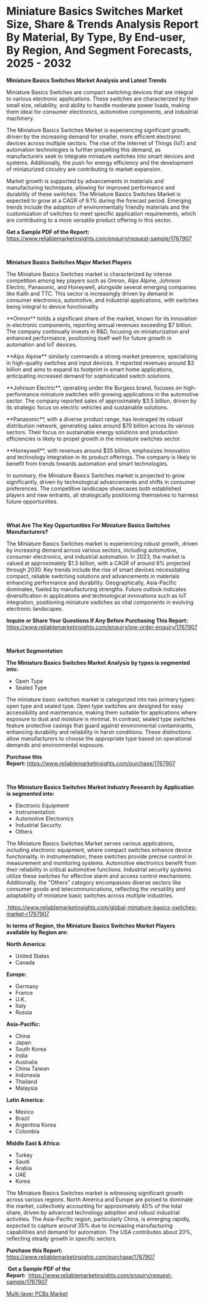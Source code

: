 <p><h1>Miniature Basics Switches Market Size, Share & Trends Analysis Report By Material, By Type, By End-user, By Region, And Segment Forecasts, 2025 - 2032</h1></p><p><strong>Miniature Basics Switches Market Analysis and Latest Trends</strong></p>
<p><p>Miniature Basics Switches are compact switching devices that are integral to various electronic applications. These switches are characterized by their small size, reliability, and ability to handle moderate power loads, making them ideal for consumer electronics, automotive components, and industrial machinery.</p><p>The Miniature Basics Switches Market is experiencing significant growth, driven by the increasing demand for smaller, more efficient electronic devices across multiple sectors. The rise of the Internet of Things (IoT) and automation technologies is further propelling this demand, as manufacturers seek to integrate miniature switches into smart devices and systems. Additionally, the push for energy efficiency and the development of miniaturized circuitry are contributing to market expansion.</p><p>Market growth is supported by advancements in materials and manufacturing techniques, allowing for improved performance and durability of these switches. The Miniature Basics Switches Market is expected to grow at a CAGR of 9.1% during the forecast period. Emerging trends include the adoption of environmentally friendly materials and the customization of switches to meet specific application requirements, which are contributing to a more versatile product offering in this sector.</p></p>
<p><strong>Get a Sample PDF of the Report:&nbsp;</strong> <a href="https://www.reliablemarketinsights.com/enquiry/request-sample/1767907?utm_campaign=3011&utm_medium=2&utm_source=Github&utm_content=ia&utm_term=06042025&utm_id=miniature-basics-switches">https://www.reliablemarketinsights.com/enquiry/request-sample/1767907</a></p>
<p>&nbsp;</p>
<p><strong>Miniature Basics Switches Major Market Players</strong></p>
<p><p>The Miniature Basics Switches market is characterized by intense competition among key players such as Omron, Alps Alpine, Johnson Electric, Panasonic, and Honeywell, alongside several emerging companies like Kailh and TTC. This sector is increasingly driven by demand in consumer electronics, automotive, and industrial applications, with switches being integral to device functionality.</p><p>**Omron** holds a significant share of the market, known for its innovation in electronic components, reporting annual revenues exceeding $7 billion. The company continually invests in R&D, focusing on miniaturization and enhanced performance, positioning itself well for future growth in automation and IoT devices.</p><p>**Alps Alpine** similarly commands a strong market presence, specializing in high-quality switches and input devices. It reported revenues around $3 billion and aims to expand its footprint in smart home applications, anticipating increased demand for sophisticated switch solutions.</p><p>**Johnson Electric**, operating under the Burgess brand, focuses on high-performance miniature switches with growing applications in the automotive sector. The company reported sales of approximately $3.5 billion, driven by its strategic focus on electric vehicles and sustainable solutions.</p><p>**Panasonic**, with a diverse product range, has leveraged its robust distribution network, generating sales around $70 billion across its various sectors. Their focus on sustainable energy solutions and production efficiencies is likely to propel growth in the miniature switches sector.</p><p>**Honeywell**, with revenues around $35 billion, emphasizes innovation and technology integration in its product offerings. The company is likely to benefit from trends towards automation and smart technologies.</p><p>In summary, the Miniature Basics Switches market is projected to grow significantly, driven by technological advancements and shifts in consumer preferences. The competitive landscape showcases both established players and new entrants, all strategically positioning themselves to harness future opportunities.</p></p>
<p>&nbsp;</p>
<p><strong>What Are The Key Opportunities For Miniature Basics Switches Manufacturers?</strong></p>
<p><p>The Miniature Basics Switches market is experiencing robust growth, driven by increasing demand across various sectors, including automotive, consumer electronics, and industrial automation. In 2023, the market is valued at approximately $1.5 billion, with a CAGR of around 6% projected through 2030. Key trends include the rise of smart devices necessitating compact, reliable switching solutions and advancements in materials enhancing performance and durability. Geographically, Asia-Pacific dominates, fueled by manufacturing strengths. Future outlook indicates diversification in applications and technological innovations such as IoT integration, positioning miniature switches as vital components in evolving electronic landscapes.</p></p>
<p><strong>Inquire or Share Your Questions If Any Before Purchasing This Report:</strong> <a href="https://www.reliablemarketinsights.com/enquiry/pre-order-enquiry/1767907?utm_campaign=3011&utm_medium=2&utm_source=Github&utm_content=ia&utm_term=06042025&utm_id=miniature-basics-switches">https://www.reliablemarketinsights.com/enquiry/pre-order-enquiry/1767907</a></p>
<p>&nbsp;</p>
<p><strong>Market Segmentation</strong></p>
<p><strong>The Miniature Basics Switches Market Analysis by types is segmented into:</strong></p>
<p><ul><li>Open Type</li><li>Sealed Type</li></ul></p>
<p><p>The miniature basic switches market is categorized into two primary types: open type and sealed type. Open type switches are designed for easy accessibility and maintenance, making them suitable for applications where exposure to dust and moisture is minimal. In contrast, sealed type switches feature protective casings that guard against environmental contaminants, enhancing durability and reliability in harsh conditions. These distinctions allow manufacturers to choose the appropriate type based on operational demands and environmental exposure.</p></p>
<p><strong>Purchase this Report:&nbsp;</strong><a href="https://www.reliablemarketinsights.com/purchase/1767907?utm_campaign=3011&utm_medium=2&utm_source=Github&utm_content=ia&utm_term=06042025&utm_id=miniature-basics-switches">https://www.reliablemarketinsights.com/purchase/1767907</a></p>
<p>&nbsp;</p>
<p><strong>The Miniature Basics Switches Market Industry Research by Application is segmented into:</strong></p>
<p><ul><li>Electronic Equipment</li><li>Instrumentation</li><li>Automotive Electronics</li><li>Industrial Security</li><li>Others</li></ul></p>
<p><p>The Miniature Basics Switches Market serves various applications, including electronic equipment, where compact switches enhance device functionality. In instrumentation, these switches provide precise control in measurement and monitoring systems. Automotive electronics benefit from their reliability in critical automotive functions. Industrial security systems utilize these switches for effective alarm and access control mechanisms. Additionally, the "Others" category encompasses diverse sectors like consumer goods and telecommunications, reflecting the versatility and adaptability of miniature basic switches across multiple industries.</p></p>
<p><a href="https://www.reliablemarketinsights.com/global-miniature-basics-switches-market-r1767907?utm_campaign=3011&utm_medium=2&utm_source=Github&utm_content=ia&utm_term=06042025&utm_id=miniature-basics-switches">&nbsp;https://www.reliablemarketinsights.com/global-miniature-basics-switches-market-r1767907</a></p>
<p><strong>In terms of Region, the Miniature Basics Switches Market Players available by Region are:</strong></p>
<p>
    <p> <strong> North America: </strong>
        <ul>
            <li>United States</li>
            <li>Canada</li>
        </ul>
        </p> 
    <p> <strong> Europe: </strong>
        <ul>
            <li>Germany</li>
            <li>France</li>
            <li>U.K.</li>
            <li>Italy</li>
            <li>Russia</li>
        </ul>
        </p> 
    <p> <strong> Asia-Pacific: </strong>
        <ul>
            <li>China</li>
            <li>Japan</li>
            <li>South Korea</li>
            <li>India</li>
            <li>Australia</li>
            <li>China Taiwan</li>
            <li>Indonesia</li>
            <li>Thailand</li>
            <li>Malaysia</li>
        </ul>
        </p> 
    <p> <strong> Latin America: </strong>
        <ul>
            <li>Mexico</li>
            <li>Brazil</li>
            <li>Argentina Korea</li>
            <li>Colombia</li>
        </ul>
        </p> 
    <p> <strong> Middle East & Africa: </strong>
        <ul>
            <li>Turkey</li>
            <li>Saudi</li>
            <li>Arabia</li>
            <li>UAE</li>
            <li>Korea</li>
        </ul>
    </p>
    </p>
<p><p>The Miniature Basics Switches market is witnessing significant growth across various regions. North America and Europe are poised to dominate the market, collectively accounting for approximately 45% of the total share, driven by advanced technology adoption and robust industrial activities. The Asia-Pacific region, particularly China, is emerging rapidly, expected to capture around 35% due to increasing manufacturing capabilities and demand for automation. The USA contributes about 20%, reflecting steady growth in specific sectors.</p></p>
<p><strong>Purchase this Report: </strong><a href="https://www.reliablemarketinsights.com/purchase/1767907?utm_campaign=3011&utm_medium=2&utm_source=Github&utm_content=ia&utm_term=06042025&utm_id=miniature-basics-switches">https://www.reliablemarketinsights.com/purchase/1767907</a></p>
<p>&nbsp;<strong>Get a Sample PDF of the Report:&nbsp;&nbsp;</strong><a href="https://www.reliablemarketinsights.com/enquiry/request-sample/1767907?utm_campaign=3011&utm_medium=2&utm_source=Github&utm_content=ia&utm_term=06042025&utm_id=miniature-basics-switches">https://www.reliablemarketinsights.com/enquiry/request-sample/1767907</a></p>
<p><strong></strong></p>
<p><p><a href="https://github.com/pidlisseas/Market-Research-Report-List-1/blob/main/multi-layer-pcbs-market.md?utm_campaign=3011&utm_medium=2&utm_source=Github&utm_content=ia&utm_term=06042025&utm_id=miniature-basics-switches">Multi-layer PCBs Market</a></p></p>